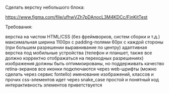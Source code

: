 Сделать верстку небольшого блока:

https://www.figma.com/file/ufhwVZh7pDAnocL3M4KDCc/FinKitTest

Требования:

верстка на чистом HTML/CSS (без фреймворков, систем сборки и т.д.)
максимальная ширина 1100px с padding-полями 60px с каждой стороны (при большем разрешении выравнивание по центру)
адаптивная верстка под мобильные устройства (телефон и планшет, также все должно корректно отображаться на переходных разрешениях)
изображения должны быть оптимизированы, но поддерживать качество retina-экранов
все иконки подключаются через web-шрифты (можно сделать через сервис fontello)
именование изображений, классов и прочих css-элементов идет через snake_case
простой и понятный код
интерактивность элементов приветствуется